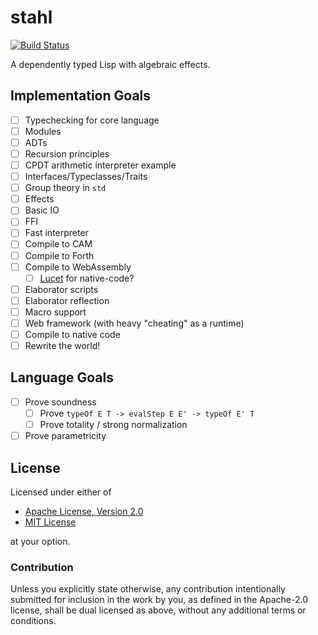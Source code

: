 stahl
=====

[![Build Status](https://travis-ci.org/remexre/stahl.svg?branch=master)](https://travis-ci.org/remexre/stahl)

A dependently typed Lisp with algebraic effects.

Implementation Goals
--------------------

-	[ ] Typechecking for core language
-	[ ] Modules
-	[ ] ADTs
-	[ ] Recursion principles
-	[ ] CPDT arithmetic interpreter example
-	[ ] Interfaces/Typeclasses/Traits
-	[ ] Group theory in `std`
-	[ ] Effects
-	[ ] Basic IO
-	[ ] FFI
-	[ ] Fast interpreter
-	[ ] Compile to CAM
-	[ ] Compile to Forth
-	[ ] Compile to WebAssembly
	-	[ ] [Lucet](https://github.com/fastly/lucet) for native-code?
-	[ ] Elaborator scripts
-	[ ] Elaborator reflection
-	[ ] Macro support
-	[ ] Web framework (with heavy "cheating" as a runtime)
-	[ ] Compile to native code
-	[ ] Rewrite the world!

Language Goals
--------------

-	[ ] Prove soundness
	-	[ ] Prove `typeOf E T -> evalStep E E' -> typeOf E' T`
	-	[ ] Prove totality / strong normalization
-	[ ] Prove parametricity

License
-------

Licensed under either of

-	[Apache License, Version 2.0](http://www.apache.org/licenses/LICENSE-2.0)
-	[MIT License](http://opensource.org/licenses/MIT)

at your option.

### Contribution

Unless you explicitly state otherwise, any contribution intentionally submitted for inclusion in the work by you, as defined in the Apache-2.0 license, shall be dual licensed as above, without any additional terms or conditions.
